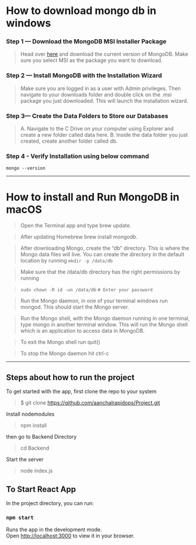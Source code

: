 # How to download mongo db in windows

### Step 1 — Download the MongoDB MSI Installer Package
> Head over [here](https://www.mongodb.com/download-center/community) and download the current version of MongoDB. Make sure you select MSI as the package you want to download.

### Step 2 — Install MongoDB with the Installation Wizard
> Make sure you are logged in as a user with Admin privileges. Then navigate to your downloads folder and double click on the .msi package you just downloaded. This will launch the installation wizard.

### Step 3— Create the Data Folders to Store our Databases
> A. Navigate to the C Drive on your computer using Explorer and create a new folder called data here.
> B. Inside the data folder you just created, create another folder called db.

### Step 4 - Verify Installation using below command
`mongo --version`

<hr>

# How to install and Run MongoDB in macOS
> Open the Terminal app and type brew update.

> After updating Homebrew brew install mongodb.

> After downloading Mongo, create the “db” directory. This is where the Mongo data files will live. You can create the directory in the default location by running `mkdir -p /data/db`

> Make sure that the /data/db directory has the right permissions by running

> `sudo chown -R id -un /data/db`
`# Enter your password`

> Run the Mongo daemon, in one of your terminal windows run mongod. This should start the Mongo server.

> Run the Mongo shell, with the Mongo daemon running in one terminal, type mongo in another terminal window. This will run the Mongo shell which is an application to access data in MongoDB.

> To exit the Mongo shell run quit()

> To stop the Mongo daemon hit ctrl-c

<hr>

## Steps about how to run the project

To get started with the app, first clone the repo to your system

> $ git clone https://github.com/aanchalrapidops/Project.git

Install nodemodules

>npm install


then go to Backend Directory 

>cd Backend
 

Start the server

>node index.js

## To Start React App

In the project directory, you can run:

### `npm start`

Runs the app in the development mode.\
Open [http://localhost:3000](http://localhost:3000) to view it in your browser.

